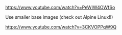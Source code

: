 https://www.youtube.com/watch?v=PeWIW4OWfSo

Use smaller base images (check out Alpine Linux!!)

https://www.youtube.com/watch?v=3CKVOPPqW9Q
